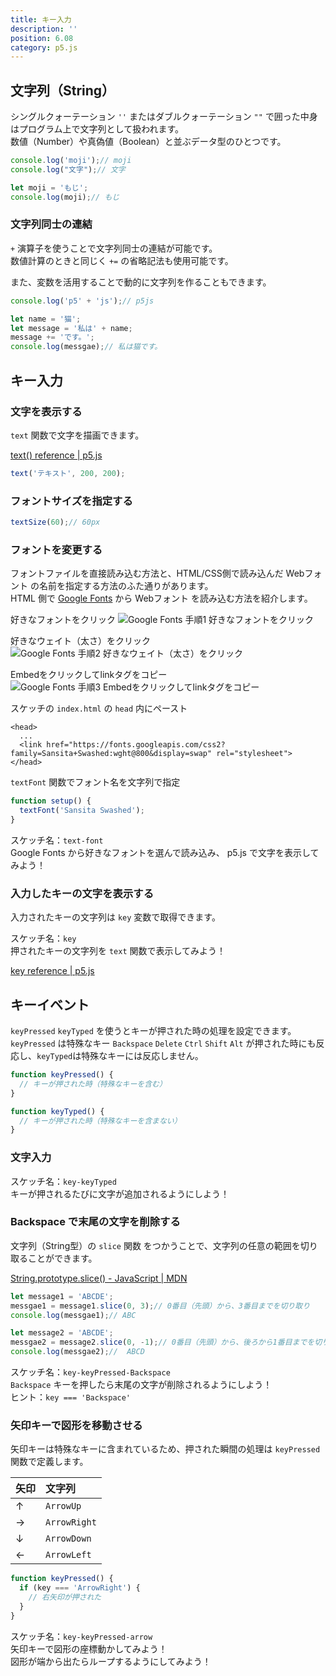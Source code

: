 ```yaml
---
title: キー入力
description: ''
position: 6.08
category: p5.js
---
```


## 文字列（String）

シングルクォーテーション `''` またはダブルクォーテーション `""` で囲った中身はプログラム上で文字列として扱われます。  
数値（Number）や真偽値（Boolean）と並ぶデータ型のひとつです。

```javascript
console.log('moji');// moji
console.log("文字");// 文字

let moji = 'もじ';
console.log(moji);// もじ
```

### 文字列同士の連結

`+` 演算子を使うことで文字列同士の連結が可能です。  
数値計算のときと同じく `+=` の省略記法も使用可能です。

また、変数を活用することで動的に文字列を作ることもできます。

```javascript
console.log('p5' + 'js');// p5js

let name = '猫';
let message = '私は' + name;
message += 'です。';
console.log(messgae);// 私は猫です。
```

## キー入力

### 文字を表示する

`text` 関数で文字を描画できます。

[text() reference | p5.js](https://p5js.org/reference/#/p5/text)

```javascript
text('テキスト', 200, 200);
```

### フォントサイズを指定する

```javascript
textSize(60);// 60px
```

### フォントを変更する

フォントファイルを直接読み込む方法と、HTML/CSS側で読み込んだ Webフォント の名前を指定する方法のふた通りがあります。  
HTML 側で [Google Fonts](https://fonts.google.com/) から Webフォント を読み込む方法を紹介します。

好きなフォントをクリック
<img src="/resource/image/p5js_key_google-font-1.png" alt="Google Fonts 手順1 好きなフォントをクリック"/>

好きなウェイト（太さ）をクリック
<img src="/resource/image/p5js_key_google-font-2.png" alt="Google Fonts 手順2 好きなウェイト（太さ）をクリック"/>

Embedをクリックしてlinkタグをコピー
<img src="/resource/image/p5js_key_google-font-3.png" alt="Google Fonts 手順3 Embedをクリックしてlinkタグをコピー"/>

スケッチの `index.html` の `head` 内にペースト

```html[index.html]
<head>
  ...
  <link href="https://fonts.googleapis.com/css2?family=Sansita+Swashed:wght@800&display=swap" rel="stylesheet">
</head>
```

`textFont` 関数でフォント名を文字列で指定

```javascript
function setup() {
  textFont('Sansita Swashed');
}
```

<alert type="success">

スケッチ名：`text-font`  
Google Fonts から好きなフォントを選んで読み込み、 p5.js で文字を表示してみよう！

</alert>

<live-demo src="/resource/livedemo/p5js/key/text-font/"></live-demo>

### 入力したキーの文字を表示する

入力されたキーの文字列は `key` 変数で取得できます。

<alert type="success">

スケッチ名：`key`  
押されたキーの文字列を `text` 関数で表示してみよう！

</alert>

[key reference | p5.js](https://p5js.org/reference/#/p5/key)

<live-demo src="/resource/livedemo/p5js/key/key/"></live-demo>

## キーイベント

`keyPressed` `keyTyped` を使うとキーが押された時の処理を設定できます。  
`keyPressed` は特殊なキー `Backspace` `Delete` `Ctrl` `Shift` `Alt` が押された時にも反応し、`keyTyped`は特殊なキーには反応しません。

```javascript
function keyPressed() {
  // キーが押された時（特殊なキーを含む）
}

function keyTyped() {
  // キーが押された時（特殊なキーを含まない）
}
```

### 文字入力

<!-- ```javascript
let message = '';// 空文字列

function keyTyped() {
  message += key;
}
``` -->

<alert type="success">

スケッチ名：`key-keyTyped`  
キーが押されるたびに文字が追加されるようにしよう！

</alert>

<live-demo src="/resource/livedemo/p5js/key/keyTyped/"></live-demo>


### Backspace で末尾の文字を削除する

文字列（String型）の `slice` 関数 をつかうことで、文字列の任意の範囲を切り取ることができます。  

[String.prototype.slice() - JavaScript | MDN](https://developer.mozilla.org/ja/docs/Web/JavaScript/Reference/Global_Objects/String/slice)

```javascript
let message1 = 'ABCDE';
messgae1 = message1.slice(0, 3);// 0番目（先頭）から、3番目までを切り取り
console.log(messgae1);// ABC

let message2 = 'ABCDE';
messgae2 = message2.slice(0, -1);// 0番目（先頭）から、後ろから1番目までを切り取り
console.log(messgae2);//  ABCD
```

<alert type="success">

スケッチ名：`key-keyPressed-Backspace`  
`Backspace` キーを押したら末尾の文字が削除されるようにしよう！  
ヒント：`key === 'Backspace'`

</alert>

<live-demo src="/resource/livedemo/p5js/key/keyPressed/"></live-demo>

### 矢印キーで図形を移動させる

矢印キーは特殊なキーに含まれているため、押された瞬間の処理は `keyPressed` 関数で定義します。

|矢印|文字列|
|:--|:--|
|↑|`ArrowUp`|
|→|`ArrowRight`|
|↓|`ArrowDown`|
|←|`ArrowLeft`|

```javascript
function keyPressed() {
  if (key === 'ArrowRight') {
    // 右矢印が押された
  }
}
```

<alert type="success">

スケッチ名：`key-keyPressed-arrow`  
矢印キーで図形の座標動かしてみよう！  
図形が端から出たらループするようにしてみよう！

</alert>

<live-demo src="/resource/livedemo/p5js/key/keyPressed-arrow/"></live-demo>

